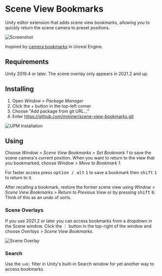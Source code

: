 # Scene View Bookmarks

Unity editor extension that adds scene view bookmarks, allowing you to quickly
return the scene camera to preset positions.

![Screenshot](Documentation~/Screenshot.gif)

Inspired by [camera bookmarks](https://www.youtube.com/watch?v=_i-d5OZmhWI) in
Unreal Engine.


## Requirements

Unity 2019.4 or later. The scene overlay only appears in 2021.2 and up.


## Installing

1. Open *Window > Package Manager*
2. Click the + button in the top-left corner
3. Choose "Add package from git URL..."
4. Enter https://github.com/mminer/scene-view-bookmarks.git

![UPM Installation](Documentation~/Installation.gif)


## Using

Choose *Window > Scene View Bookmarks > Set Bookmark 1* to save the scene
camera's current position. When you want to return to the view that you
bookmarked, choose *Window > Move to Bookmark 1*.

For faster access press <kbd>option / alt</kbd> <kbd>1</kbd> to save a bookmark
then <kbd>shift</kbd> <kbd>1</kbd> to return to it.

After recalling a bookmark, restore the former scene view using *Window > Scene
View Bookmarks > Return to Previous View* or by pressing <kbd>shift</kbd>
<kbd>0</kbd>. Think of this as an undo of sorts.

### Scene Overlays

If you use 2021.2 or later you can access bookmarks from a dropdown in the Scene
window. Click the ⋮ button in the top-right of the window and choose *Overlays >
Scene View Bookmarks*.

![Scene Overlay](Documentation~/SceneOverlay.gif)

### Search

Use the `svb:` filter in Unity's built-in Search window for yet another way to
access bookmarks.
